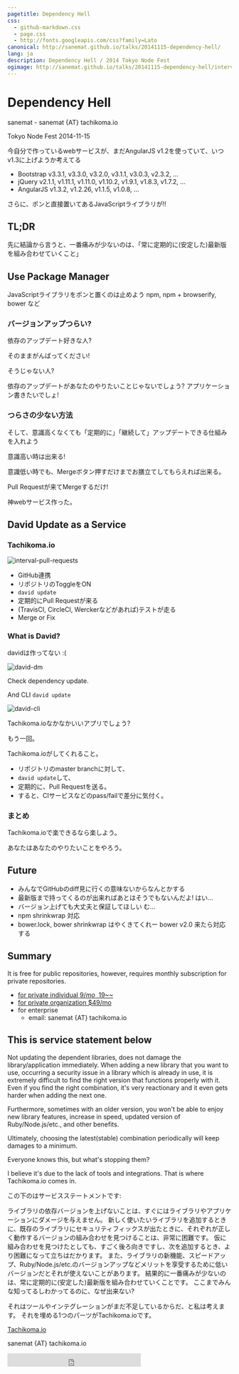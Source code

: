 ```yaml
---
pagetitle: Dependency Hell
css:
  - github-markdown.css
  - page.css
  - http://fonts.googleapis.com/css?family=Lato
canonical: http://sanemat.github.io/talks/20141115-dependency-hell/
lang: ja
description: Dependency Hell / 2014 Tokyo Node Fest
ogimage: http://sanemat.github.io/talks/20141115-dependency-hell/interval-pull-requests.gif
---
```

<script type="text/javascript">
  window.analytics=window.analytics||[],window.analytics.methods=["identify","group","track","page","pageview","alias","ready","on","once","off","trackLink","trackForm","trackClick","trackSubmit"],window.analytics.factory=function(t){return function(){var a=Array.prototype.slice.call(arguments);return a.unshift(t),window.analytics.push(a),window.analytics}};for(var i=0;i<window.analytics.methods.length;i++){var key=window.analytics.methods[i];window.analytics[key]=window.analytics.factory(key)}window.analytics.load=function(t){if(!document.getElementById("analytics-js")){var a=document.createElement("script");a.type="text/javascript",a.id="analytics-js",a.async=!0,a.src=("https:"===document.location.protocol?"https://":"http://")+"cdn.segment.io/analytics.js/v1/"+t+"/analytics.min.js";var n=document.getElementsByTagName("script")[0];n.parentNode.insertBefore(a,n)}},window.analytics.SNIPPET_VERSION="2.0.9",
  window.analytics.load("ig7q6np7c1");
  window.analytics.page();
</script>

# Dependency Hell

sanemat - sanemat {AT} tachikoma.io

Tokyo Node Fest 2014-11-15

今自分で作っているwebサービスが、まだAngularJS v1.2を使っていて、いつv1.3に上げようか考えてる

* Bootstrap v3.3.1, v3.3.0, v3.2.0, v3.1.1, v3.0.3, v2.3.2, ...
* jQuery v2.1.1, v1.11.1, v1.11.0, v1.10.2, v1.9.1, v1.8.3, v1.7.2, ...
* AngularJS v1.3.2, v1.2.26, v1.1.5, v1.0.8, ...

さらに、ポンと直接置いてあるJavaScriptライブラリが!!

## TL;DR

先に結論から言うと、一番痛みが少ないのは、「常に定期的に(安定した)最新版を組み合わせていくこと」

## Use Package Manager

JavaScriptライブラリをポンと置くのは止めよう
npm, npm + browserify, bower など

### バージョンアップつらい?

依存のアップデート好きな人?

そのままがんばってください!

そうじゃない人?

依存のアップデートがあなたのやりたいことじゃないでしょう? アプリケーション書きたいでしょ!

### つらさの少ない方法

そして、意識高くなくても「定期的に」「継続して」アップデートできる仕組みを入れよう

意識高い時は出来る!

意識低い時でも、Mergeボタン押すだけまでお膳立てしてもらえれば出来る。

Pull Requestが来てMergeするだけ!

神webサービス作った。

## David Update as a Service

### Tachikoma.io

![interval-pull-requests](./interval-pull-requests.gif)

* GitHub連携
* リポジトリのToggleをON
* `david update`
* 定期的にPull Requestが来る
* (TravisCI, CircleCI, Werckerなどがあれば)テストが走る
* Merge or Fix

### What is David?

davidは作ってない :(

![david-dm](./david-dm.gif)

Check dependency update.

And CLI `david update`

![david-cli](./david-cli.gif)

Tachikoma.ioなかなかいいアプリでしょう?

もう一回。

Tachikoma.ioがしてくれること。

* リポジトリのmaster branchに対して、
* `david update`して、
* 定期的に、Pull Requestを送る。
* すると、CIサービスなどのpass/failで差分に気付く。

### まとめ

Tachikoma.ioで楽できるなら楽しよう。

あなたはあなたのやりたいことをやろう。

## Future

* みんなでGitHubのdiff見に行くの意味ないからなんとかする
* 最新版まで持ってくるのが出来ればあとはそうでもないんだよ! はい…
* バージョン上げても大丈夫と保証してほしい む…
* npm shrinkwrap 対応
* bower.lock, bower shrinkwrap はやくきてくれー bower v2.0 来たら対応する

## Summary

It is free for public repositories, however, requires monthly subscription for private repositories.

- [for private individual $9/mo ~~$19~~](https://gumroad.com/l/JwtkV/travisci)
- [for private organization $49/mo](https://gumroad.com/l/oDPx)
- for enterprise
    - email: sanemat {AT} tachikoma.io

## This is service statement below

Not updating the dependent libraries, does not damage the library/application immediately.
When adding a new library that you want to use, occurring a security issue in a library which is already in use, it is extremely difficult to find the right version that functions properly with it.
Even if you find the right combination, it's very reactionary and it even gets harder when adding the next one.

Furthermore, sometimes with an older version, you won't be able to enjoy new library features, increase in speed, updated version of Ruby/Node.js/etc., and other benefits.

Ultimately, choosing the latest(stable) combination periodically will keep damages to a minimum.

Everyone knows this, but what's stopping them?

I believe it's due to the lack of tools and integrations. That is where Tachikoma.io comes in.

この下のはサービスステートメントです:

ライブラリの依存バージョンを上げないことは、すぐにはライブラリやアプリケーションにダメージを与えません。
新しく使いたいライブラリを追加するときに、既存のライブラリにセキュリティフィックスが出たときに、それぞれが正しく動作するバージョンの組み合わせを見つけることは、非常に困難です。
仮に組み合わせを見つけたとしても、すごく後ろ向きですし、次を追加するとき、より困難になって立ちはだかります。
また、ライブラリの新機能、スピードアップ、Ruby/Node.js/etc.のバージョンアップなどメリットを享受するために低いバージョンだとそれが使えないことがあります。
結果的に一番痛みが少ないのは、常に定期的に(安定した)最新版を組み合わせていくことです。
ここまでみんな知ってるしわかってるのに、なぜ出来ない?

それはツールやインテグレーションがまだ不足しているからだ、と私は考えます。
それを埋める1つのパーツがTachikoma.ioです。

[Tachikoma.io][tachikoma-io]

sanemat {AT} tachikoma.io

<iframe src="http://expando.github.io/add/?u=http%3A%2F%2Fsanemat.github.io%2Ftalks%2F20141115-dependency-hell%2F&t=Dependency%20Hell%20%2F%202014%20Tokyo%20Node%20Fest" frameborder=0 frametransparency=1 scrolling=no height=30 width=300>
</iframe>

[tachikoma-io]:http://tachikoma.io/?utm_source=talk&utm_medium=slide&utm_campaign=20141115-dependency-hell
